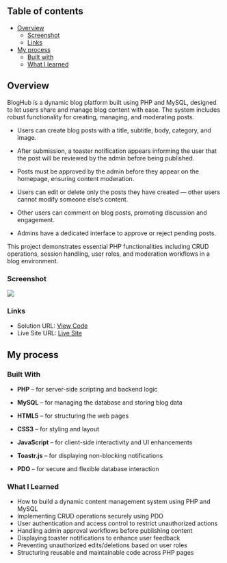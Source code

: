 ## Table of contents

- [Overview](#overview)
  - [Screenshot](#screenshot)
  - [Links](#links)
- [My process](#my-process)
  - [Built with](#built-with)
  - [What I learned](#what-i-learned)


## Overview
BlogHub is a dynamic blog platform built using PHP and MySQL, designed to let users share and manage blog content with ease. The system includes robust functionality for creating, managing, and moderating posts.

- Users can create blog posts with a title, subtitle, body, category, and image.

- After submission, a toaster notification appears informing the user that the post will be reviewed by the admin before being published.

- Posts must be approved by the admin before they appear on the homepage, ensuring content moderation.

- Users can edit or delete only the posts they have created — other users cannot modify someone else’s content.

- Other users can comment on blog posts, promoting discussion and engagement.

- Admins have a dedicated interface to approve or reject pending posts.

This project demonstrates essential PHP functionalities including CRUD operations, session handling, user roles, and moderation workflows in a blog environment.

### Screenshot

![](./bloghub.png.jpg)

### Links

- Solution URL: [View Code](https://github.com/Ramelzkie96/sneakers.git)
- Live Site URL: [Live Site](https://bloghub-website.infinityfreeapp.com/index.php)

## My process

### Built With
- **PHP** – for server-side scripting and backend logic

- **MySQL** – for managing the database and storing blog data

- **HTML5** – for structuring the web pages

- **CSS3** – for styling and layout

- **JavaScript** – for client-side interactivity and UI enhancements

- **Toastr.js** – for displaying non-blocking notifications

- **PDO** – for secure and flexible database interaction




### What I Learned

- How to build a dynamic content management system using PHP and MySQL
- Implementing CRUD operations securely using PDO
- User authentication and access control to restrict unauthorized actions
- Handling admin approval workflows before publishing content
- Displaying toaster notifications to enhance user feedback
- Preventing unauthorized edits/deletions based on user roles
- Structuring reusable and maintainable code across PHP pages